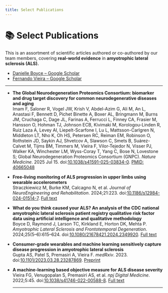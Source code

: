 ```yaml
---
title: Select Publications
---
```


# 📚 Select Publications

This is an assortment of scientific articles authored or co-authored by our team members, covering **real-world evidence** in **amyotrophic lateral sclerosis (ALS).**  

- [Danielle Boyce – Google Scholar](https://scholar.google.com/citations?hl=en&user=GNWikhkAAAAJ)  
- [Fernando Vieira – Google Scholar](https://scholar.google.com/citations?user=c6s1O5IAAAAJ&hl=en)  
---
- **The Global Neurodegeneration Proteomics Consortium: biomarker and drug target discovery for common neurodegenerative diseases and aging**  
  Imam F, Saloner R, Vogel JW, Krish V, Abdel-Azim G, Ali M, An L, Anastasi F, Bennett D, Pichet Binette A, Boxer AL, Bringmann M, Burns JM, Cruchaga C, Dage JL, Farinas A, Ferrucci L, Finney CA, Frasier M, Hansson O, Hohman TJ, Johnson ECB, Kivimaki M, Korologou-Linden R, Ruiz Laza A, Levey AI, Liepelt-Scarfone I, Lu L, Mattsson-Carlgren N, Middleton LT, Nho K, Oh HS, Petersen RC, Reiman EM, Robinson O, Rothstein JD, Saykin AJ, Shvetcov A, Slawson C, Smets B, Suárez-Calvet M, Tijms BM, Timmers M, Vieira F, Vilor-Tejedor N, Visser PJ, Walker KA, Winchester LM, Wyss-Coray T, Yang C, Bose N, Lovestone S; Global Neurodegeneration Proteomics Consortium (GNPC). *Nature Medicine*. 2025 Jul 15. doi:[10.1038/s41591-025-03834-0](https://doi.org/10.1038/s41591-025-03834-0). [PMID: 40665048](https://pubmed.ncbi.nlm.nih.gov/40665048/)

- **Free-living monitoring of ALS progression in upper limbs using wearable accelerometers**  
  Straczkiewicz M, Burke KM, Calcagno N, et al. *Journal of NeuroEngineering and Rehabilitation*. 2024;21:223. doi:[10.1186/s12984-024-01514-7](https://doi.org/10.1186/s12984-024-01514-7). [Full text](https://link.springer.com/article/10.1186/s12984-024-01514-7)

- **What do you think caused your ALS? An analysis of the CDC national amyotrophic lateral sclerosis patient registry qualitative risk factor data using artificial intelligence and qualitative methodology**  
  Boyce D, Raymond J, Larson TC, Kirkland E, Horton DK, Mehta P. *Amyotrophic Lateral Sclerosis and Frontotemporal Degeneration*. 2024;25(5–6):615–624. doi:[10.1080/21678421.2024.2349920](https://doi.org/10.1080/21678421.2024.2349920). [Full text](https://www.tandfonline.com/doi/full/10.1080/21678421.2024.2349920)

- **Consumer-grade wearables and machine learning sensitively capture disease progression in amyotrophic lateral sclerosis**  
  Gupta AS, Patel S, Premasiri A, Vieira F. *medRxiv*. 2023. doi:[10.1101/2023.03.28.23287869](https://doi.org/10.1101/2023.03.28.23287869). [Preprint](https://www.medrxiv.org/content/10.1101/2023.03.28.23287869v1)

- **A machine-learning based objective measure for ALS disease severity**  
  Vieira FG, Venugopalan S, Premasiri AS, et al. *npj Digital Medicine*. 2022;5:45. doi:[10.1038/s41746-022-00588-8](https://doi.org/10.1038/s41746-022-00588-8). [Full text](https://www.nature.com/articles/s41746-022-00588-8)

  ---

